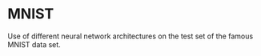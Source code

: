 # MNIST
Use of different neural network architectures on the test set of the famous MNIST data set.

